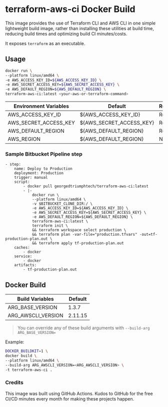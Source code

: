# terraform-aws-ci Docker Build

This image provides the use of Terraform CLI and AWS CLI in one simple lightweight build image, rather than installing these utilities at build time, reducing build times and optimizing build CI minutes/costs.

It exposes `terraform` as an executable.

## Usage 

```sh
docker run \
--platform linux/amd64 \
-e AWS_ACCESS_KEY_ID=${AWS_ACCESS_KEY_ID} \
-e AWS_SECRET_ACCESS_KEY=${AWS_SECRET_ACCESS_KEY} \
-e AWS_DEFAULT_REGION=${AWS_DEFAULT_REGION} \
terraform-aws-ci:latest <your-aws-or-terraform-command>
```

| Environment Variables  | Default  | Required  |
| ------------- | ------------- | ------------- |
| AWS_ACCESS_KEY_ID  | ${AWS_ACCESS_KEY_ID}  | Required  |
| AWS_SECRET_ACCESS_KEY  | ${AWS_SECRET_ACCESS_KEY}  | Required  |
| AWS_DEFAULT_REGION  | ${AWS_DEFAULT_REGION}  | Required  |
| AWS_REGION  | ${AWS_DEFAULT_REGION}  | N/A  |

### Sample Bitbucket Pipeline step

```
- step:
    name: Deploy to Production
    deployment: Production
    trigger: manual    
    script:
        - docker pull georgedtriumphtech/terraform-aws-ci:latest
        - |-
            docker run \
            --platform linux/amd64 \
            -v $BITBUCKET_CLONE_DIR:/ \
            -e AWS_ACCESS_KEY_ID=${AWS_ACCESS_KEY_ID} \
            -e AWS_SECRET_ACCESS_KEY=${AWS_SECRET_ACCESS_KEY} \
            -e AWS_DEFAULT_REGION=${AWS_DEFAULT_REGION} \
            terraform-aws-ci:latest \
            terraform init \
            && terraform workspace select production \
            && terraform plan -var-file="production.tfvars" -out=tf-production-plan.out \
            && terraform apply tf-production-plan.out
    caches:
        - docker
    service:
        - docker
    artifacts:
        - tf-production-plan.out
```

## Docker Build

| Build Variables  | Default |
| ------------- | ------------- |
| ARG_BASE_VERSION  | 1.3.7  |
| ARG_AWSCLI_VERSION  | 2.11.15  |


> You can override any of these build arguments with `--build-arg ARG_BASE_VERSION=`

Example:
```sh
DOCKER_BUILDKIT=1 \
docker build \
--platform linux/amd64 \
--build-arg ARG_AWSCLI_VERSION=<ARG_AWSCLI_VERSION> \
-t terraform-aws-ci .
```

### Credits

This image was built using GitHub Actions. Kudos to GitHub for the free CI/CD minutes every month for making these projects happen.
